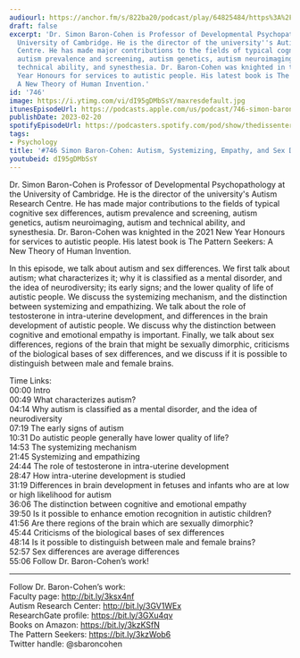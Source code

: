 ```yaml
---
audiourl: https://anchor.fm/s/822ba20/podcast/play/64825484/https%3A%2F%2Fd3ctxlq1ktw2nl.cloudfront.net%2Fstaging%2F2023-1-10%2F4dd30f48-5ac1-aaee-0cf6-518f0e003edb.m4a
draft: false
excerpt: 'Dr. Simon Baron-Cohen is Professor of Developmental Psychopathology at the
  University of Cambridge. He is the director of the university''s Autism Research
  Centre. He has made major contributions to the fields of typical cognitive sex differences,
  autism prevalence and screening, autism genetics, autism neuroimaging, autism and
  technical ability, and synesthesia. Dr. Baron-Cohen was knighted in the 2021 New
  Year Honours for services to autistic people. His latest book is The Pattern Seekers:
  A New Theory of Human Invention.'
id: '746'
image: https://i.ytimg.com/vi/dI95gDMbSsY/maxresdefault.jpg
itunesEpisodeUrl: https://podcasts.apple.com/us/podcast/746-simon-baron-cohen-autism-systemizing-empathy-and/id1451347236?i=1000600675031&uo=4
publishDate: 2023-02-20
spotifyEpisodeUrl: https://podcasters.spotify.com/pod/show/thedissenter/episodes/746-Simon-Baron-Cohen-Autism--Systemizing--Empathy--and-Sex-Differences-e1uoqmc
tags:
- Psychology
title: '#746 Simon Baron-Cohen: Autism, Systemizing, Empathy, and Sex Differences'
youtubeid: dI95gDMbSsY
---
```

<div class="timelinks">

Dr. Simon Baron-Cohen is Professor of Developmental Psychopathology at the University of Cambridge. He is the director of the university's Autism Research Centre. He has made major contributions to the fields of typical cognitive sex differences, autism prevalence and screening, autism genetics, autism neuroimaging, autism and technical ability, and synesthesia. Dr. Baron-Cohen was knighted in the 2021 New Year Honours for services to autistic people. His latest book is The Pattern Seekers: A New Theory of Human Invention.

In this episode, we talk about autism and sex differences. We first talk about autism; what characterizes it; why it is classified as a mental disorder, and the idea of neurodiversity; its early signs; and the lower quality of life of autistic people. We discuss the systemizing mechanism, and the distinction between systemizing and empathizing. We talk about the role of testosterone in intra-uterine development, and differences in the brain development of autistic people.  We discuss why the distinction between cognitive and emotional empathy is important. Finally, we talk about sex differences, regions of the brain that might be sexually dimorphic, criticisms of the biological bases of sex differences, and we discuss if it is possible to distinguish between male and female brains.

Time Links:  
<time>00:00</time> Intro  
<time>00:49</time> What characterizes autism?  
<time>04:14</time> Why autism is classified as a mental disorder, and the idea of neurodiversity  
<time>07:19</time> The early signs of autism  
<time>10:31</time> Do autistic people generally have lower quality of life?  
<time>14:53</time> The systemizing mechanism  
<time>21:45</time> Systemizing and empathizing  
<time>24:44</time> The role of testosterone in intra-uterine development  
<time>28:47</time> How intra-uterine development is studied  
<time>31:19</time> Differences in brain development in fetuses and infants who are at low or high likelihood for autism  
<time>36:06</time> The distinction between cognitive and emotional empathy  
<time>39:50</time> Is it possible to enhance emotion recognition in autistic children?  
<time>41:56</time> Are there regions of the brain which are sexually dimorphic?  
<time>45:44</time> Criticisms of the biological bases of sex differences  
<time>48:14</time> Is it possible to distinguish between male and female brains?  
<time>52:57</time> Sex differences are average differences  
<time>55:06</time> Follow Dr. Baron-Cohen’s work!

---

Follow Dr. Baron-Cohen’s work:  
Faculty page: http://bit.ly/3ksx4nf  
Autism Research Center: http://bit.ly/3GV1WEx  
ResearchGate profile: https://bit.ly/3GXu4qv  
Books on Amazon: https://bit.ly/3kzKSfN  
The Pattern Seekers: https://bit.ly/3kzWob6  
Twitter handle: @sbaroncohen
</div>

